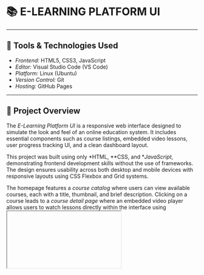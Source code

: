 # 📚 E-LEARNING PLATFORM UI

---

## 🧰 Tools & Technologies Used

- *Frontend:* HTML5, CSS3, JavaScript  
- *Editor:* Visual Studio Code (VS Code)  
- *Platform:* Linux (Ubuntu)  
- *Version Control:* Git  
- *Hosting:* GitHub Pages

---

## 📝 Project Overview

The *E-Learning Platform UI* is a responsive web interface designed to simulate the look and feel of an online education system. It includes essential components such as course listings, embedded video lessons, user progress tracking UI, and a clean dashboard layout.

This project was built using only *HTML, **CSS, and **JavaScript*, demonstrating frontend development skills without the use of frameworks. The design ensures usability across both desktop and mobile devices with responsive layouts using CSS Flexbox and Grid systems.

The homepage features a *course catalog* where users can view available courses, each with a title, thumbnail, and brief description. Clicking on a course leads to a *course detail page* where an embedded video player allows users to watch lessons directly within the interface using <iframe> (e.g., YouTube or hosted videos).

A *user progress section* displays course completion status using visually styled progress bars. These dynamically update based on JavaScript variables representing completed modules or lessons. Users can also see how many videos they’ve watched or how far they’ve advanced in a course.

The platform includes a *sidebar navigation menu, a **search bar* to filter courses, and *categories/tags* for easier content discovery. All buttons, links, and menus are styled using custom CSS and include hover animations and transitions for a modern, engaging UI.

The project structure is modular: HTML files are cleanly separated, CSS is written in external stylesheets, and all interactivity is handled in JS. The UI is fully customizable and can serve as a base for further backend integration (like adding databases or login systems in the future).

---

## 🎨 Key Features

- Responsive and modern dashboard layout  
- Course listing with thumbnails and summaries  
- Embedded video content using HTML <iframe>  
- User progress bar for course tracking  
- Category filters or search functionality (JavaScript-based)  
- Sidebar menu and header navigation  
- Fully responsive across devices

---

## 📂 Folder Structure
#OUTPUT
<img width="1889" height="1043" alt="Image" src="https://github.com/user-attachments/assets/30bde7b8-3c7b-4c91-b91c-c5cb080ee5ed" />
